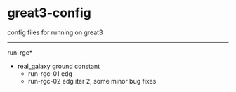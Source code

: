 great3-config
=============

config files for running on great3

---------
run-rgc*
- real_galaxy ground constant
    - run-rgc-01 edg
    - run-rgc-02 edg iter 2, some minor bug fixes
